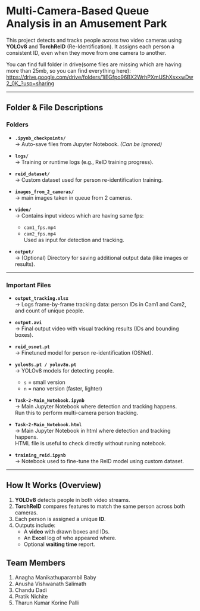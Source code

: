 # Multi-Camera-Based Queue Analysis in an Amusement Park

This project detects and tracks people across two video cameras using **YOLOv8** and **TorchReID** (Re-Identification). It assigns each person a consistent ID, even when they move from one camera to another.

You can find full folder in drive(some files are missing which are having more than 25mb, so you can find everything here): https://drive.google.com/drive/folders/1iEGfpo96BX2WrhPXmUShXsxxwDw2_0K_?usp=sharing

---

## Folder & File Descriptions

### Folders

- **`.ipynb_checkpoints/`**  
  → Auto-save files from Jupyter Notebook. *(Can be ignored)*

- **`logs/`**  
  → Training or runtime logs (e.g., ReID training progress).

- **`reid_dataset/`**  
  → Custom dataset used for person re-identification training.

- **`images_from_2_cameras/`**  
  → main images taken in queue from 2 cameras.

- **`video/`**  
  → Contains input videos which are having same fps:
  - `cam1_fps.mp4`
  - `cam2_fps.mp4`  
  Used as input for detection and tracking.

- **`output/`**  
  → (Optional) Directory for saving additional output data (like images or results).

---

### Important Files

- **`output_tracking.xlsx`**  
  → Logs frame-by-frame tracking data: person IDs in Cam1 and Cam2, and count of unique people.

- **`output.avi`**  
  → Final output video with visual tracking results (IDs and bounding boxes).

- **`reid_osnet.pt`**  
  → Finetuned model for person re-identification (OSNet).

- **`yolov8s.pt / yolov8n.pt`**  
  → YOLOv8 models for detecting people.  
  - `s` = small version  
  - `n` = nano version (faster, lighter)

- **`Task-2-Main_Notebook.ipynb`**  
  → Main Jupyter Notebook where detection and tracking happens.  
  Run this to perform multi-camera person tracking.

- **`Task-2-Main_Notebook.html`**  
  → Main Jupyter Notebook in html where detection and tracking happens.  
  HTML file is useful to check directly without runing notebook. 

- **`training_reid.ipynb`**  
  → Notebook used to fine-tune the ReID model using custom dataset.

---

## How It Works (Overview)

1. **YOLOv8** detects people in both video streams.
2. **TorchReID** compares features to match the same person across both cameras.
3. Each person is assigned a unique **ID**.
4. Outputs include:
   - A **video** with drawn boxes and IDs.
   - An **Excel** log of who appeared where.
   - Optional **waiting time** report.

## Team Members
1. Anagha Manikathuparambil Baby
2. Anusha Vishwanath Salimath
3. Chandu Dadi
4. Pratik Nichite
5. Tharun Kumar Korine Palli
